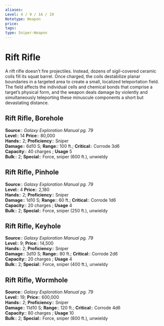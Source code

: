 ```yaml
---
aliases: 
Level: 4 / 9 / 14 / 19
Notetype: Weapon
price: 
tags: 
type: Sniper-Weapon
---
```


# Rift Rifle

A rift rifle doesn’t fire projectiles. Instead, dozens of sigil-covered ceramic coils fill its squat barrel. Once charged, the coils destabilize planar boundaries in a targeted area to create a small, localized teleportation field. The field affects the individual cells and chemical bonds that comprise a target’s physical form, and the weapon deals damage by violently and simultaneously teleporting these minuscule components a short but devastating distance.  

## Rift Rifle, Borehole

**Source**:: _Galaxy Exploration Manual pg. 79_  
**Level**:: 14
**Price**:: 80,000  
**Hands**:: 2;
**Proficiency**:: Sniper  
**Damage**:: 6d10 S; **Range**:: 100 ft.;
**Critical**:: Corrode 3d6  
**Capacity**:: 40 charges ; **Usage** 5  
**Bulk**:: 2;
**Special**:: Force, sniper (600 ft.), unwieldy

## Rift Rifle, Pinhole

**Source**:: _Galaxy Exploration Manual pg. 79_  
**Level**:: 4
**Price**:: 2,180  
**Hands**:: 2;
**Proficiency**:: Sniper  
**Damage**:: 1d10 S; **Range**:: 60 ft.;
**Critical**:: Corrode 1d6  
**Capacity**:: 20 charges ; **Usage** 4  
**Bulk**:: 2;
**Special**:: Force, sniper (250 ft.), unwieldy

## Rift Rifle, Keyhole

**Source**:: _Galaxy Exploration Manual pg. 79_  
**Level**:: 9;
**Price**:: 14,500  
**Hands**:: 2;
**Proficiency**:: Sniper  
**Damage**:: 3d10 S; **Range**:: 80 ft.;
**Critical**:: Corrode 2d6  
**Capacity**:: 20 charges ; **Usage** 4  
**Bulk**:: 2;
**Special**:: Force, sniper (400 ft.), unwieldy

## Rift Rifle, Wormhole

**Source**:: _Galaxy Exploration Manual pg. 79_  
**Level**:: 19;
**Price**:: 600,000  
**Hands**:: 2;
**Proficiency**:: Sniper  
**Damage**:: 11d10 S; **Range**:: 120 ft.;
**Critical**:: Corrode 4d6  
**Capacity**:: 80 charges ; **Usage** 10  
**Bulk**:: 2;
**Special**:: Force, sniper (800 ft.), unwieldy
